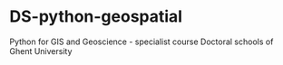 # DS-python-geospatial
Python for GIS and Geoscience - specialist course Doctoral schools of Ghent University
